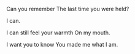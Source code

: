Can you remember
The last time you were held?

I can.

I can still feel your warmth
On my mouth.

I want you to know
You made me what I am.
